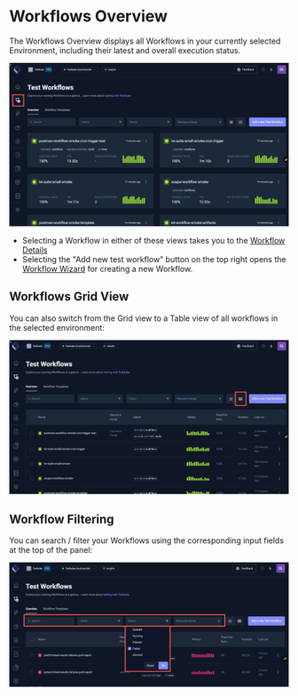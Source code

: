 # Workflows Overview

The Workflows Overview displays all Workflows in your currently selected Environment, including
their latest and overall execution status. 

![Workflow Search Filter](../img/workflow-search-filter-072024.png)

- Selecting a Workflow in either of these views takes you to the [Workflow Details](/articles/testkube-dashboard-workflow-details)
- Selecting the "Add new test workflow" button on the top right opens the [Workflow Wizard](test-workflows-wizard) for
  creating a new Workflow.

## Workflows Grid View

You can also switch from the Grid view to a Table view of all workflows in the selected environment:

![Workflow Search Filter](../img/workflow-table-view-072024.png)

## Workflow Filtering

You can search / filter your Workflows using the corresponding input fields at the top of the panel:

![Workflow Filters](images/workflow-filters.png)



